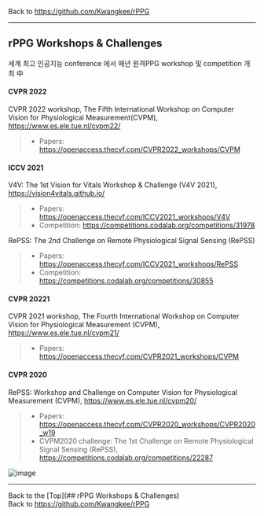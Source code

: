 Back to https://github.com/Kwangkee/rPPG
***

## rPPG Workshops & Challenges
세계 최고 인공지능 conference 에서  매년 원격PPG workshop 및 competition 개최 中

#### CVPR 2022  
CVPR 2022 workshop, The Fifth International Workshop on Computer Vision for Physiological Measurement(CVPM), https://www.es.ele.tue.nl/cvpm22/  
>- Papers: https://openaccess.thecvf.com/CVPR2022_workshops/CVPM

#### ICCV 2021
V4V: The 1st Vision for Vitals Workshop & Challenge (V4V 2021), https://vision4vitals.github.io/  
>- Papers: https://openaccess.thecvf.com/ICCV2021_workshops/V4V  
>- Competition: https://competitions.codalab.org/competitions/31978
  
RePSS: The 2nd Challenge on Remote Physiological Signal Sensing (RePSS)
>- Papers: https://openaccess.thecvf.com/ICCV2021_workshops/RePSS
>- Competition: https://competitions.codalab.org/competitions/30855
  
#### CVPR 20221 
CVPR 2021 workshop, The Fourth International Workshop on Computer Vision for Physiological Measurement (CVPM), https://www.es.ele.tue.nl/cvpm21/  
>- Papers: https://openaccess.thecvf.com/CVPR2021_workshops/CVPM

#### CVPR 2020
RePSS: Workshop and Challenge on Computer Vision for Physiological Measurement (CVPM), https://www.es.ele.tue.nl/cvpm20/  
>- Papers: https://openaccess.thecvf.com/CVPR2020_workshops/CVPR2020_w19
>- CVPM2020 challenge: The 1st Challenge on Remote Physiological Signal Sensing (RePSS),  https://competitions.codalab.org/competitions/22287  


![image](https://user-images.githubusercontent.com/109835677/182756386-59379619-b19e-4a6f-916c-9e84ef87f1c0.png)


***
Back to the [Top](## rPPG Workshops & Challenges)  
Back to https://github.com/Kwangkee/rPPG
